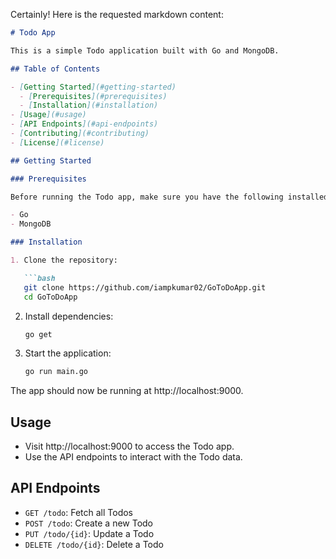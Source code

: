 Certainly! Here is the requested markdown content:

```markdown
# Todo App

This is a simple Todo application built with Go and MongoDB.

## Table of Contents

- [Getting Started](#getting-started)
  - [Prerequisites](#prerequisites)
  - [Installation](#installation)
- [Usage](#usage)
- [API Endpoints](#api-endpoints)
- [Contributing](#contributing)
- [License](#license)

## Getting Started

### Prerequisites

Before running the Todo app, make sure you have the following installed:

- Go
- MongoDB

### Installation

1. Clone the repository:

   ```bash
   git clone https://github.com/iampkumar02/GoToDoApp.git
   cd GoToDoApp
   ```

2. Install dependencies:

   ```bash
   go get
   ```

3. Start the application:

   ```bash
   go run main.go
   ```

The app should now be running at http://localhost:9000.

## Usage

- Visit http://localhost:9000 to access the Todo app.
- Use the API endpoints to interact with the Todo data.

## API Endpoints

- `GET /todo`: Fetch all Todos
- `POST /todo`: Create a new Todo
- `PUT /todo/{id}`: Update a Todo
- `DELETE /todo/{id}`: Delete a Todo
